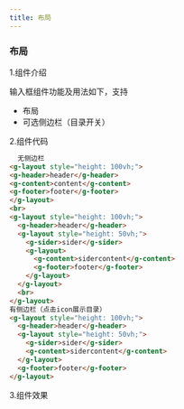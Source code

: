 ```yaml
---
title: 布局
---
```

### 布局

1.组件介绍

输入框组件功能及用法如下，支持
* 布局
* 可选侧边栏（目录开关）

2.组件代码

```HTML
  无侧边栏
<g-layout style="height: 100vh;">
<g-header>header</g-header>
<g-content>content</g-content>
<g-footer>footer</g-footer>
</g-layout>
<br>
<g-layout style="height: 100vh;">
  <g-header>header</g-header>
  <g-layout style="height: 50vh;">
    <g-sider>sider</g-sider>
    <g-layout>
      <g-content>sidercontent</g-content>
      <g-footer>footer</g-footer>
    </g-layout>
  </g-layout>
  <br>
</g-layout>
有侧边栏（点击icon展示目录）
<g-layout style="height: 100vh;">
  <g-header>header</g-header>
  <g-layout style="height: 50vh;">
    <g-sider>sider</g-sider>
    <g-content>sidercontent</g-content>
  </g-layout>
  <g-footer>footer</g-footer>
</g-layout>
```

3.组件效果

<ClientOnly>
  <layout-demo></layout-demo>
</ClientOnly>

<script>

</script>